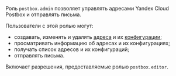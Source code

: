 Роль `postbox.admin` позволяет управлять адресами Yandex Cloud Postbox и отправлять письма.

Пользователи с этой ролью могут:
* создавать, изменять и удалять [адреса](../../postbox/concepts/glossary.md#adress) и их [конфигурации](../../postbox/concepts/glossary.md#configuration);
* просматривать информацию об адресах и их конфигурациях;
* получать список адресов и их конфигураций;
* отправлять письма.

Включает разрешения, предоставляемые ролью `postbox.editor`.
